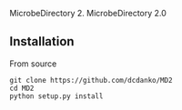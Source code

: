 MicrobeDirectory 2.	MicrobeDirectory 2.0

 ## Installation	

 From source	
```	
git clone https://github.com/dcdanko/MD2	
cd MD2	
python setup.py install	
```

